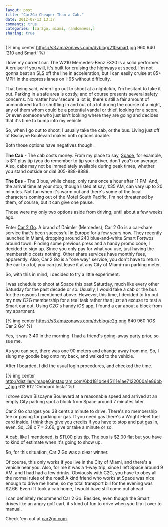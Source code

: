```yaml
---
layout: post
title: "Car2Go Cheaper Than a Cab."
date: 2012-08-13 13:37
comments: true
categories: [car2go, miami, randomness,]
sharing: true 
---
```


{% img center https://s3.amazonaws.com/dvblog/210smart.jpg 960 640 '210 and Smart' %}


I love my current car. The W210 Mercedes-Benz E320 is a solid performer. A cruiser if you will, it's built for cruising the highways at speed. I'm not gonna beat an SLS off the line in acceleration, but I can easily cruise at 85+ MPH in the express lanes on I-95 without difficulty. 

That being said, when I go out to shoot at a nightclub, I'm hesitant to take it out. Parking in a safe area is costly, and of course presents several safety concerns. No matter how 'secure' a lot is, there's still a fair amount of unmonitored traffic shuffling in and out of a lot during the course of a night, any of them whom could be a potential vandal or thief, looking for a score. Or even someone who just isn't looking where they are going and decides that it's time to bump into my vehicle. 

So, when I go out to shoot, I usually take the cab, or the bus. Living just off of Biscayne Boulevard makes both options doable. 

Both those options have negatives though. 

<!-- more --> 

__The Cab__ - The cab costs money. From my place to say, <a href="http://clubspace.com/">Space</a>, for example, is $11 plus tip (you do remember to tip your driver, don't you?) on average. Also, cabs may not be immediately available during peak times, whether you stand outside or dial 305-888-8888. 

__The Bus__ - The 3 bus, while cheap, only runs once a hour after 11 PM. And, the arrival time at your stop, though listed at say, 1:35 AM, can vary up to 20 minutes. Not fun when it's warm out and there's some of the local characters coming out of the Motel South Pacific. I'm not threatened by them, of course, but it can give one pause. 

Those were my only two options aside from driving, until about a few weeks ago. 

Enter <a href="http://miami.car2go.com/">Car 2 Go</a>. A brand of Daimler (Mercedes), Car 2 Go is a car-share service that's been successful in Europe for a few years now. They recently launched in Miami, dropping around 240 blue-and-white Smart Fortwos around town. Finding some previous press and a handy promo code, I decided to sign up. Since you only pay for what you use, just having the membership costs nothing. Other share services have monthly fees, apparently. Also, Car 2 Go is a "one way" service, you don't have to return the car to a lot, you can just leave it at any City of Miami-run parking meter.

So, with this in mind, I decided to try a little experiment. 

I was schedule to shoot at Space this past Saturday, much like every other Saturday for the past decade or so. Usually, I would take a cab or the bus for the reasons I mentioned above. However, this time, I decided to try out my new C2G membership for a real task rather than just an excuse to test a Smart car out. Using C2G's handy iOS app, I found a car about a block from my apartment. 

{% img center https://s3.amazonaws.com/dvblog/c2g.png 640 960 'iOS Car 2 Go' %}

Yes, it was 3:40 in the morning. I had a friend's going-away party prior, so sue me.

As you can see, there was one 90 meters and change away from me. So, I slung my goodie bag onto my back, and walked to the vehicle. 

After I boarded, I did the usual login procedures, and checked the time. 

{% img center http://distilleryimage0.instagram.com/6bd181b4e45111e1ae7122000a1e86bb_7.jpg 612 612 'Onboard Insta' %}

I drove down Biscayne Boulevard at a reasonable speed and arrived at an empty City parking spot a block from Space around 7 minutes later.

Car 2 Go charges you 38 cents a minute to drive. There's no membership fee or paying for parking or gas. If you need gas there's a Wright Fleet fuel card inside. I think they give you credits if you have to stop and put gas in, even. So, .38 x 7 = 2.66, give or take a minute or so. 

A cab, like I mentioned, is $11.00 plus tip. The bus is $2.00 flat but you have to kind of estimate when it's going to show up. 

So, for this situation, Car 2 Go was a clear winner. 

Of course, this only works if you live in the City of Miami, and there's a vehicle near you. Also, for me it was a 1-way trip, since I left Space around 9 AM, and I had had a few drinks. Obviously with C2G, you have to obey all the normal rules of the road! A kind friend who works at Space was nice enough to drive me home, so my total transport bill for the evening was $2.66. Even if I took a cab home, I would have still come out ahead. 

I can definitely recommend Car 2 Go. Besides, even though the Smart drives like an angry golf cart, it's kind of fun to drive when you flip it over to manual. 

Check 'em out at <a href="http://miami.car2go.com/">car2go.com</a>.

